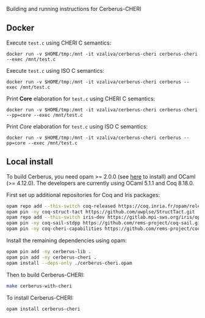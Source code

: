 Building and running instructions for Cerberus-CHERI

## Docker

Execute `test.c` using CHERI C semantics:

`docker run -v $HOME/tmp:/mnt -it vzaliva/cerberus-cheri cerberus-cheri --exec /mnt/test.c`

Execute `test.c` using ISO C semantics:

`docker run -v $HOME/tmp:/mnt -it vzaliva/cerberus-cheri cerberus --exec /mnt/test.c`

Print __Core__ elaboration for `test.c` using CHERI C semantics:

`docker run -v $HOME/tmp:/mnt -it vzaliva/cerberus-cheri cerberus-cheri --pp=core --exec /mnt/test.c`

Print _Core_ elaboration for `test.c` using ISO C semantics:

`docker run -v $HOME/tmp:/mnt -it vzaliva/cerberus-cheri cerberus --pp=core --exec /mnt/test.c`

## Local install

To build Cerberus, you need opam >= 2.0.0 (see
[here](https://opam.ocaml.org/doc/Install.html) to install) and OCaml
(>= 4.12.0). The developers are currently using OCaml 5.1.1 and Coq 8.18.0.

First set up additional repositories for Coq and Iris packages:

```bash
opam repo add --this-switch coq-released https://coq.inria.fr/opam/released
opam pin -ny coq-struct-tact https://github.com/uwplse/StructTact.git
opam repo add --this-switch iris-dev https://gitlab.mpi-sws.org/iris/opam.git
opam pin -ny coq-sail-stdpp https://github.com/rems-project/coq-sail.git#f319aad
opam pin -ny coq-cheri-capabilities https://github.com/rems-project/coq-cheri-capabilities.git#2f02c44ad061d4da30136dc9dbc06c142c94fdaf
```

Install the remaining dependencies using opam:

```bash
opam pin add -ny cerberus-lib .
opam pin add -ny cerberus-cheri .
opam install --deps-only ./cerberus-cheri.opam
```

Then to build Cerberus-CHERI:

```bash
make cerberus-with-cheri
```

To install Cerberus-CHERI:

```bash
opam install cerberus-cheri
```
